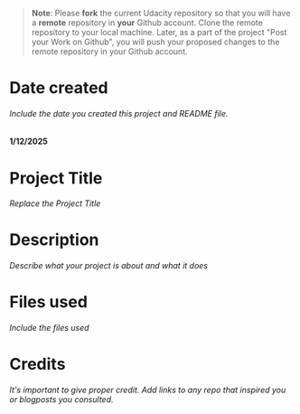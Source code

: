 >**Note**: Please **fork** the current Udacity repository so that you will have a **remote** repository in **your** Github account. Clone the remote repository to your local machine. Later, as a part of the project "Post your Work on Github", you will push your proposed changes to the remote repository in your Github account.

# Date created
###### Include the date you created this project and README file.

**1/12/2025**

# Project Title
###### Replace the Project Title

# Description
###### Describe what your project is about and what it does

# Files used
###### Include the files used

# Credits
###### It's important to give proper credit. Add links to any repo that inspired you or blogposts you consulted.

